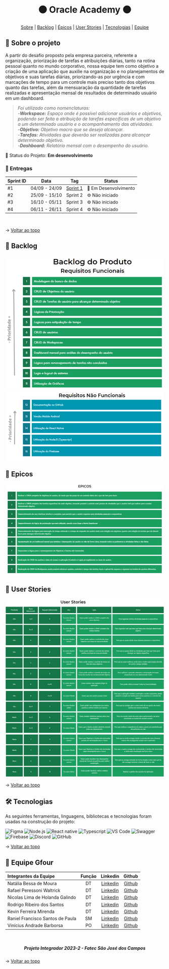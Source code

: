 <h1 align="center"> 🟠 Oracle Academy 🟠 </h1>

<span id="topo">
<p align="center">
    <a href="#sobre">Sobre</a> |  
    <a href="#backlog">Backlog</a> | 
    <a href="#epicos">Épicos</a> |
    <a href="#stories">User Stories</a> |
    <a href="#tecnologias">Tecnologias</a> |  
    <a href="#equipe">Equipe</a>
</p>
   
<span id="sobre">

## 📝 Sobre o projeto

A partir do desafio proposto pela empresa parceira, referente a organização, priorização de tarefas e atribuições diárias, tanto na rotina pessoal quanto no mundo corporativo, nossa equipe tem como objetivo a criação de uma aplicação que auxilie na organização e no planejamentos de objetivos e suas tarefas diárias, priorizando-as por urgência e com marcações de tempo para um controle mais preciso tanto dos objetivos quanto das tarefas, além da mensuaração da quantidade de tarefas realizadas e apresentação mensal de resultados de determinado usuário em um dashboard.

> _Foi utilizado como nomenclaturas: <br>
>     -<b>Workspace:</b> Espaço onde é possível adicionar usuários e objetivos, podendo ser feita a atribuição de tarefas específicas de um objetivo a um determinado usuário e o acompanhamento das atividades.<br>
>     -<b>Objetivo:</b> Objetivo macro que se deseja alcançar.<br>
>     -<b>Tarefas:</b> Atividades que deverão ser realizadas para alcançar determinado objetivo.<br>
>     -<b>Dashboard:</b> Relatório mensal com o desempenho do usuário._

:pushpin: Status do Projeto: **Em desenvolvimento**

### 🎯 Entregas

Sprint ID | Data | Tag | Status
----------|------|-----|--------
#1 | 04/09 - 24/09 |[Sprint 1](https://github.com/EquipeGfour/API-5Semestre-OracleAcademy/tree/Sprint-1)|🔨 Em Desenvolvimento|
#2 | 25/09 - 15/10 |Sprint 2|⚙️ Não iniciado|
#3 | 16/10 - 05/11 |Sprint 3|⚙️ Não iniciado| 
#4 | 06/11 - 26/11 |Sprint 4|⚙️ Não iniciado| 
<br>

→ [Voltar ao topo](#topo)

<span id="backlog">

## 📑 Backlog

<div align="center">
   <img src="/img/requisito_f.png" alt="PRODUCT BACKLOG" />
   <img src="/img/requisito_nf.png" alt="PRODUCT BACKLOG" />
</div>


## 📜 Epicos
<span id="epicos">
<div align="center">
   <img src="/img/epic.png" alt="SPRINT BACKLOG" /> 
</div>

## 💭 User Stories
<span id="stories">
<div align="center">
   <img src="/img/userstorys1.png" alt="USER STORIES1" />
   <img src="/img/userstorys2.png" alt="USER STORIES2" />
   <img src="/img/userstory3.png" alt="USER STORIES3" />
   <img src="/img/userstory4.png" alt="USER STORIES4" />
</div>
    
→ [Voltar ao topo](#topo)

<span id="tecnologias">

## 🛠️ Tecnologias

As seguintes ferramentas, linguagens, bibliotecas e tecnologias foram usadas na construção do projeto:

<img src="https://img.shields.io/badge/Figma-CED4DA?style=for-the-badge&logo=figma&logoColor=DC143C" alt="Figma" /> 
<img src="https://img.shields.io/badge/Node.Js-CED4DA?style=for-the-badge&logo=nodedotjs&logoColor=3A5F0B" alt="Node.js" /> 
<img src="https://img.shields.io/badge/React-CED4DA?style=for-the-badge&logo=react&logoColor=1497ff" alt="React native" />
<img src="https://img.shields.io/badge/TypeScript-CED4DA?style=for-the-badge&logo=typescript&logoColor=007ACC" alt="Typescript" />
<img src="https://img.shields.io/badge/VS_Code-CED4DA?style=for-the-badge&logo=visual%20studio%20code&logoColor=0078D4" alt="VS Code" />
<img src="https://img.shields.io/badge/Swagger-CED4DA?style=for-the-badge&logo=swagger&logoColor=3A5F0B" alt="Swagger" /> 
<img src="https://img.shields.io/badge/Firebase-CED4DA?style=for-the-badge&logo=firebase&logoColor=3670A0" alt="Firebase" /> 
<img src="https://img.shields.io/badge/Discord-CED4DA?style=for-the-badge&logo=discord&logoColor=7289DA" alt="Discord" /> 
<img src="https://img.shields.io/badge/GitHub-CED4DA?style=for-the-badge&logo=github&logoColor=20232A" alt="GitHub" />
    
→ [Voltar ao topo](#topo)

<span id="equipe">

<div id='equipe'>
<h2> 🥑 Equipe Gfour</h2>
    

Integrantes da Equipe | Função | Linkedin | Github| 
:--------- | :------: | :-------: | :-------: | 
Natália Bessa de Moura | DT | [Linkedin](https://www.linkedin.com/in/natalia-bessa-59b671220/) | [Github](https://github.com/lirabessa)|
Rafael Peressoni Waltrick | DT | [Linkedin](https://www.linkedin.com/in/rafael-p-waltrick-7211b4221) |  [Github](https://github.com/rafawaltrick)|
Nicolas Lima de Holanda Galindo | DT | [Linkedin](https://www.linkedin.com/in/nicolas-lima-2a75a3220/) | [Github](https://github.com/Nicolas734)|
Rodrigo Ribeiro dos Santos | DT | [Linkedin](https://www.linkedin.com/in/rodrigo-ribeiro-5008211b8/) | [Github](https://github.com/rodrigoribeiro027)|
Kevin Ferreira Mirenda | DT | [Linkedin](https://br.linkedin.com/in/vin%C3%ADcius-barbosa-78111a206?trk) | [Github](https://github.com/KevinFMfatec)
Raniel Francisco Santos de Paula | SM |[Linkedin](https://www.linkedin.com/in/raniel-santos-204878222/)| [Github](https://github.com/Raniel-Santos)|
Vinícius Andrade Barborsa | PO | [Linkedin](https://br.linkedin.com/in/kevin-mirenda-a54a64220) | [Github](https://github.com/ViniciusAndBar)


<br>

</div>
 
 <h5 align="center">  Projeto Integrador 2023-2 - Fatec São José dos Campos </h5>
 
 → [Voltar ao topo](#topo)
